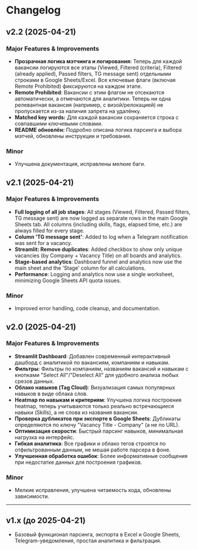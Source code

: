 # Changelog

## v2.2 (2025-04-21)

### Major Features & Improvements
- **Прозрачная логика мэтчинга и логирования:** Теперь для каждой вакансии логируются все этапы (Viewed, Filtered (criteria), Filtered (already applied), Passed filters, TG message sent) отдельными строками в Google Sheets/Excel. Все ключевые флаги (включая Remote Prohibited) фиксируются на каждом этапе.
- **Remote Prohibited**: Вакансии с этим флагом не отсекаются автоматически, а отмечаются для аналитики. Теперь ни одна релевантная вакансия (например, с визой/релокацией) не пропускается из-за наличия запрета на удалёнку.
- **Matched key words:** Для каждой вакансии сохраняется строка с совпавшими ключевыми словами.
- **README обновлён:** Подробно описана логика парсинга и выбора мэтчей, обновлены инструкции и требования.

### Minor
- Улучшена документация, исправлены мелкие баги.

## v2.1 (2025-04-21)

### Major Features & Improvements
- **Full logging of all job stages**: All stages (Viewed, Filtered, Passed filters, TG message sent) are now logged as separate rows in the main Google Sheets tab. All columns (including skills, flags, elapsed time, etc.) are always filled for every stage.
- **Column 'TG message sent'**: Added to log when a Telegram notification was sent for a vacancy.
- **Streamlit: Remove duplicates**: Added checkbox to show only unique vacancies (by Company + Vacancy Title) on all boards and analytics.
- **Stage-based analytics**: Dashboard funnel and analytics now use the main sheet and the 'Stage' column for all calculations.
- **Performance**: Logging and analytics now use a single worksheet, minimizing Google Sheets API quota issues.

### Minor
- Improved error handling, code cleanup, and documentation.

## v2.0 (2025-04-21)

### Major Features & Improvements
- **Streamlit Dashboard**: Добавлен современный интерактивный дашборд с аналитикой по вакансиям, компаниям и навыкам.
- **Фильтры**: Фильтры по компаниям, названиям вакансий и навыкам с кнопками "Select All"/"Deselect All" для удобного анализа любых срезов данных.
- **Облако навыков (Tag Cloud)**: Визуализация самых популярных навыков в виде облака слов.
- **Heatmap по навыкам и критериям**: Улучшена логика построения heatmap, теперь учитываются только реально встречающиеся навыки (Skills), а не слова из названия вакансии.
- **Проверка дубликатов при экспорте в Google Sheets**: Дубликаты определяются по ключу "Vacancy Title - Company" (а не по URL).
- **Оптимизация скорости**: Быстрый парсинг навыков, минимальная нагрузка на интерфейс.
- **Гибкая аналитика**: Все графики и облако тегов строятся по отфильтрованным данным, не мешая работе парсера в фоне.
- **Улучшенная обработка ошибок**: Более информативные сообщения при недостатке данных для построения графиков.

### Minor
- Мелкие исправления, улучшена читаемость кода, обновлены зависимости.

---

## v1.x (до 2025-04-21)
- Базовый функционал парсинга, экспорта в Excel и Google Sheets, Telegram-уведомления, простая аналитика и фильтрация.
